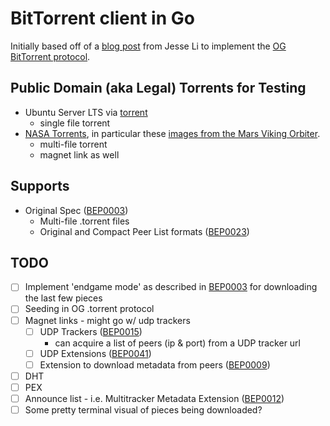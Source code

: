 # BitTorrent client in Go

Initially based off of a [blog post][jl-blog-post] from Jesse Li to implement the [OG BitTorrent protocol][BEP0003].

## Public Domain (aka Legal) Torrents for Testing
-  Ubuntu Server LTS via [torrent][ubuntu-torrent-url]
    - single file torrent
- [NASA Torrents][nasa-torrents], in particular these [images from the Mars Viking Orbiter][example-nasa-torrent].
    - multi-file torrent
    - magnet link as well

## Supports
- Original Spec ([BEP0003][])
    - Multi-file .torrent files
    - Original and Compact Peer List formats ([BEP0023][])

## TODO
- [ ] Implement 'endgame mode' as described in [BEP0003][] for downloading the last few pieces
- [ ] Seeding in OG .torrent protocol
- [ ] Magnet links - might go w/ udp trackers
    - [ ] UDP Trackers ([BEP0015][])
        - can acquire a list of peers (ip & port) from a UDP tracker url
    - [ ] UDP Extensions ([BEP0041][])
    - [ ] Extension to download metadata from peers ([BEP0009][])
- [ ] DHT
- [ ] PEX
- [ ] Announce list - i.e. Multitracker Metadata Extension ([BEP0012])
- [ ] Some pretty terminal visual of pieces being downloaded?

<!-- reference links -->
[jl-blog-post]: https://blog.jse.li/posts/torrent/
[ubuntu-torrent-url]: https://ubuntu.com/download/alternative-downloads
[BEP0003]: http://bittorrent.org/beps/bep_0003.html 'original bittorrent spec'
[BEP0015]: http://bittorrent.org/beps/bep_0015.html 'UDP Trackers'
[BEP0009]:  http://bittorrent.org/beps/bep_0009.html 'Extension for Peers to Send Metadata Files'
[BEP0041]: http://bittorrent.org/beps/bep_0041.html 'UDP Extensions'
[BEP0012]: http://bittorrent.org/beps/bep_0012.html 'Multitracker Metadata Extension'
[nasa-torrents]: https://academictorrents.com/collection/nasa-datasets 'Archives of NASA torrents'
[example-nasa-torrent]: https://academictorrents.com/details/059ed25558b4587143db637ac3ca94bebb57d88d
[BEP0023]: http://bittorrent.org/beps/bep_0023.html 'Compact Peer Lists'